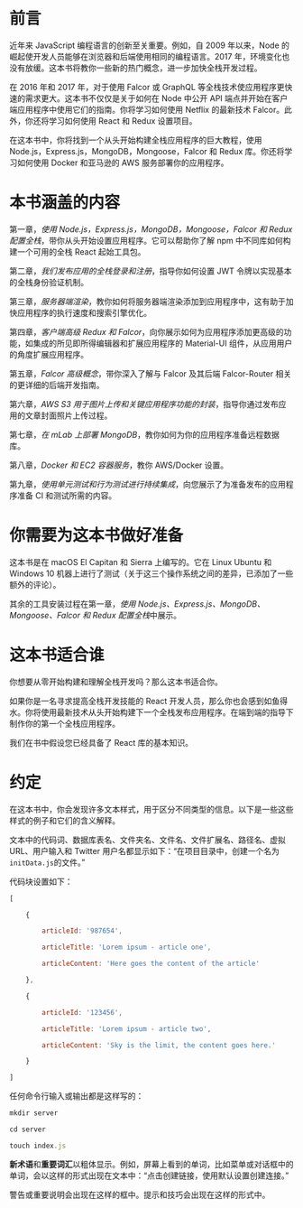 # 前言

近年来 JavaScript 编程语言的创新至关重要。例如，自 2009 年以来，Node 的崛起使开发人员能够在浏览器和后端使用相同的编程语言。2017 年，环境变化也没有放缓。这本书将教你一些新的热门概念，进一步加快全栈开发过程。

在 2016 年和 2017 年，对于使用 Falcor 或 GraphQL 等全栈技术使应用程序更快速的需求更大。这本书不仅仅是关于如何在 Node 中公开 API 端点并开始在客户端应用程序中使用它们的指南。你将学习如何使用 Netflix 的最新技术 Falcor。此外，你还将学习如何使用 React 和 Redux 设置项目。

在这本书中，你将找到一个从头开始构建全栈应用程序的巨大教程，使用 Node.js，Express.js，MongoDB，Mongoose，Falcor 和 Redux 库。你还将学习如何使用 Docker 和亚马逊的 AWS 服务部署你的应用程序。

# 本书涵盖的内容

第一章，*使用 Node.js，Express.js，MongoDB，Mongoose，Falcor 和 Redux 配置全栈*，带你从头开始设置应用程序。它可以帮助你了解 npm 中不同库如何构建一个可用的全栈 React 起始工具包。

第二章，*我们发布应用的全栈登录和注册*，指导你如何设置 JWT 令牌以实现基本的全栈身份验证机制。

第三章，*服务器端渲染*，教你如何将服务器端渲染添加到应用程序中，这有助于加快应用程序的执行速度和搜索引擎优化。

第四章，*客户端高级 Redux 和 Falcor*，向你展示如何为应用程序添加更高级的功能，如集成的所见即所得编辑器和扩展应用程序的 Material-UI 组件，从应用用户的角度扩展应用程序。

第五章，*Falcor 高级概念*，带你深入了解与 Falcor 及其后端 Falcor-Router 相关的更详细的后端开发指南。

第六章，*AWS S3 用于图片上传和关键应用程序功能的封装*，指导你通过发布应用的文章封面照片上传过程。

第七章，*在 mLab 上部署 MongoDB*，教你如何为你的应用程序准备远程数据库。

第八章，*Docker 和 EC2 容器服务*，教你 AWS/Docker 设置。

第九章，*使用单元测试和行为测试进行持续集成*，向您展示了为准备发布的应用程序准备 CI 和测试所需的内容。


# 你需要为这本书做好准备

这本书是在 macOS El Capitan 和 Sierra 上编写的。它在 Linux Ubuntu 和 Windows 10 机器上进行了测试（关于这三个操作系统之间的差异，已添加了一些额外的评论）。

其余的工具安装过程在第一章，*使用 Node.js、Express.js、MongoDB、Mongoose、Falcor 和 Redux 配置全栈*中展示。

# 这本书适合谁

你想要从零开始构建和理解全栈开发吗？那么这本书适合你。

如果你是一名寻求提高全栈开发技能的 React 开发人员，那么你也会感到如鱼得水。你将使用最新技术从头开始构建下一个全栈发布应用程序。在端到端的指导下制作你的第一个全栈应用程序。

我们在书中假设您已经具备了 React 库的基本知识。

# 约定

在这本书中，你会发现许多文本样式，用于区分不同类型的信息。以下是一些这些样式的例子和它们的含义解释。

文本中的代码词、数据库表名、文件夹名、文件名、文件扩展名、路径名、虚拟 URL、用户输入和 Twitter 用户名都显示如下：“在项目目录中，创建一个名为`initData.js`的文件。”

代码块设置如下：

```jsx
[

    {

        articleId: '987654',

        articleTitle: 'Lorem ipsum - article one',

        articleContent: 'Here goes the content of the article'

    },

    {

        articleId: '123456',

        articleTitle: 'Lorem ipsum - article two',

        articleContent: 'Sky is the limit, the content goes here.'

    }

]

```

任何命令行输入或输出都是这样写的：

```jsx
mkdir server

cd server

touch index.js

```

**新术语**和**重要词汇**以粗体显示。例如，屏幕上看到的单词，比如菜单或对话框中的单词，会以这样的形式出现在文本中：“点击创建链接，使用默认设置创建连接。”

警告或重要说明会出现在这样的框中。提示和技巧会出现在这样的形式中。
